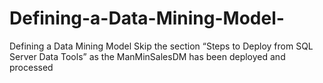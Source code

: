 # Defining-a-Data-Mining-Model-
Defining a Data Mining Model
Skip the section “Steps to Deploy from SQL Server Data Tools” as the ManMinSalesDM has been deployed and processed
